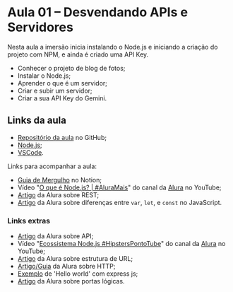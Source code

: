 # Aula 01 – Desvendando APIs e Servidores

Nesta aula a imersão inicia instalando o Node.js e iniciando a criação do projeto com NPM, e ainda é criado uma API Key.

- Conhecer o projeto de blog de fotos;
- Instalar o Node.js;
- Aprender o que é um servidor;
- Criar e subir um servidor;
- Criar a sua API Key do Gemini.

## Links da aula

- [Repositório da aula](https://github.com/guilhermeonrails/backend-instabytes/tree/master) no GitHub;
- [Node.js](https://nodejs.org/en);
- [VSCode](https://www.alura.com.br/artigos/visualstudio-code-instalacao-teclas-de-atalho-plugins-e-integracoes).

Links para acompanhar a aula:

- [Guia de Mergulho](https://grupoalura.notion.site/imersao-dev-back-end-guia-de-mergulho) no Notion;
- Vídeo "[O que é Node.js? | #AluraMais](https://youtu.be/8VSTrZY8vwI?si=nYoyCFaiok-0KFRT)" do canal da [Alura](https://www.youtube.com/@alura) no YouTube;
- [Artigo](https://www.alura.com.br/artigos/rest-conceito-e-fundamentos) da Alura sobre REST;
- [Artigo](https://www.alura.com.br/artigos/entenda-diferenca-entre-var-let-e-const-no-javascript) da Alura sobre diferenças entre `var`, `let`, e `const` no JavaScript.

### Links extras

- [Artigo](https://www.alura.com.br/artigos/api) da Alura sobre API;
- Vídeo "[Ecossistema Node.js #HipstersPontoTube](https://youtu.be/2hrIwQWx9w4?si=veZqlfyQreuLDy9C)" do canal da [Alura](https://www.youtube.com/@alura) no YouTube;
- [Artigo](https://www.alura.com.br/artigos/estrutura-url) da Alura sobre estrutura de URL;
- [Artigo/Guia](https://www.alura.com.br/artigos/http) da Alura sobre HTTP;
- [Exemplo](https://expressjs.com/en/starter/hello-world.html) de 'Hello world' com express js;
- [Artigo](https://www.alura.com.br/artigos/portas-logicas-tipos-caracteristicas) da Alura sobre portas lógicas.
